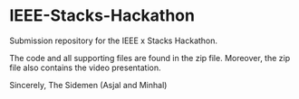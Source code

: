 # IEEE-Stacks-Hackathon
Submission repository for the IEEE x Stacks Hackathon.

The code and all supporting files are found in the zip file.
Moreover, the zip file also contains the video presentation.

Sincerely,
The Sidemen
(Asjal and Minhal)
